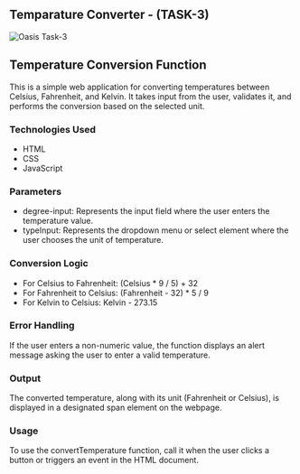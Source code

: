 ## Temparature Converter - (TASK-3)

![Oasis Task-3](https://i.ibb.co/1QFCYNf/Screenshot-2024-02-13-111026.png)


## Temperature Conversion Function

This is a simple web application for converting temperatures between Celsius, Fahrenheit, and Kelvin. It takes input from the user, validates it, and performs the conversion based on the selected unit.

### Technologies Used
- HTML
- CSS
- JavaScript

### Parameters

- degree-input: Represents the input field where the user enters the temperature value.
- typeInput: Represents the dropdown menu or select element where the user chooses the unit of temperature.


### Conversion Logic

- For Celsius to Fahrenheit: (Celsius * 9 / 5) + 32
- For Fahrenheit to Celsius: (Fahrenheit - 32) * 5 / 9
- For Kelvin to Celsius: Kelvin - 273.15


### Error Handling

If the user enters a non-numeric value, the function displays an alert message asking the user to enter a valid temperature.


### Output

The converted temperature, along with its unit (Fahrenheit or Celsius), is displayed in a designated span element on the webpage.


### Usage

To use the convertTemperature function, call it when the user clicks a button or triggers an event in the HTML document.
